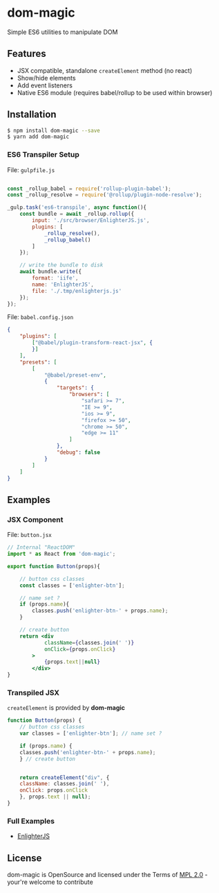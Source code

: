 dom-magic
=========================================

Simple ES6 utilities to manipulate DOM

## Features ##

* JSX compatible, standalone `createElement` method (no react)
* Show/hide elements
* Add event listeners
* Native ES6 module (requires babel/rollup to be used within browser)

## Installation ##

```bash
$ npm install dom-magic --save
$ yarn add dom-magic
```

### ES6 Transpiler Setup ###

File: `gulpfile.js`

```js

const _rollup_babel = require('rollup-plugin-babel');
const _rollup_resolve = require('@rollup/plugin-node-resolve');

_gulp.task('es6-transpile', async function(){
    const bundle = await _rollup.rollup({
        input: './src/browser/EnlighterJS.js',
        plugins: [
            _rollup_resolve(),
            _rollup_babel()
        ]
    });

    // write the bundle to disk
    await bundle.write({
        format: 'iife',
        name: 'EnlighterJS',
        file: './.tmp/enlighterjs.js'
    });
});
```

File: `babel.config.json`

```json
{
    "plugins": [
        ["@babel/plugin-transform-react-jsx", {
        }]
    ],
    "presets": [
        [
            "@babel/preset-env",
            {
                "targets": {
                    "browsers": [
                        "safari >= 7",
                        "IE >= 9",
                        "ios >= 9",
                        "firefox >= 50",
                        "chrome >= 50",
                        "edge >= 11"
                    ]
                },
                "debug": false
            }
        ]
    ]
}
```

## Examples ##

### JSX Component ###

File: `button.jsx`

```jsx
// Internal "ReactDOM"
import * as React from 'dom-magic';

export function Button(props){

    // button css classes
    const classes = ['enlighter-btn'];

    // name set ?
    if (props.name){
        classes.push('enlighter-btn-' + props.name);
    }

    // create button
    return <div 
            className={classes.join(' ')} 
            onClick={props.onClick}
        >
            {props.text||null}
        </div>
}
```

### Transpiled JSX ###

`createElement` is provided by **dom-magic**

```js
function Button(props) {
    // button css classes
    var classes = ['enlighter-btn']; // name set ?

    if (props.name) {
    classes.push('enlighter-btn-' + props.name);
    } // create button


    return createElement("div", {
    className: classes.join(' '),
    onClick: props.onClick
    }, props.text || null);
}
```

### Full Examples ###

* [EnlighterJS](https://github.com/EnlighterJS/EnlighterJS)

## License ##

dom-magic is OpenSource and licensed under the Terms of [MPL 2.0](https://opensource.org/licenses/mpl-2.0) - your're welcome to contribute